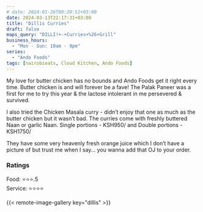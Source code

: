 ```yaml
---
# date: 2024-01-26T09:28:52+03:00
date: 2024-03-13T22:17:31+03:00
title: "Dillis Curries"
draft: false
maps_query: "DILLI!+-+Curries+%26+Grill"
business_hours:
  - "Mon - Sun: 10am - 9pm"
series:
  - "Ando Foods"
tags: [nairobieats, Cloud Kitchen, Ando Foods]
---
```


My love for butter chicken has no bounds and Ando Foods get it right every time. Butter chicken is and will forever be a fave! The Palak Paneer was a first for me to try this year & the lactose intolerant in me persevered & survived.

I also tried the Chicken Masala curry - didn’t enjoy that one as much as the butter chicken but it wasn’t bad. The curries come with freshly buttered Naan or garlic Naan. Single portions - KSH950/ and Double portions - KSH1750/

They have some very heavenly fresh orange juice which I don’t have a picture of but trust me when I say… you wanna add that OJ to your order.

### Ratings

Food: ⭐️⭐️⭐️.5<br>
Service: ⭐️⭐️⭐️⭐️<br>

{{< remote-image-gallery key="dillis" >}}
